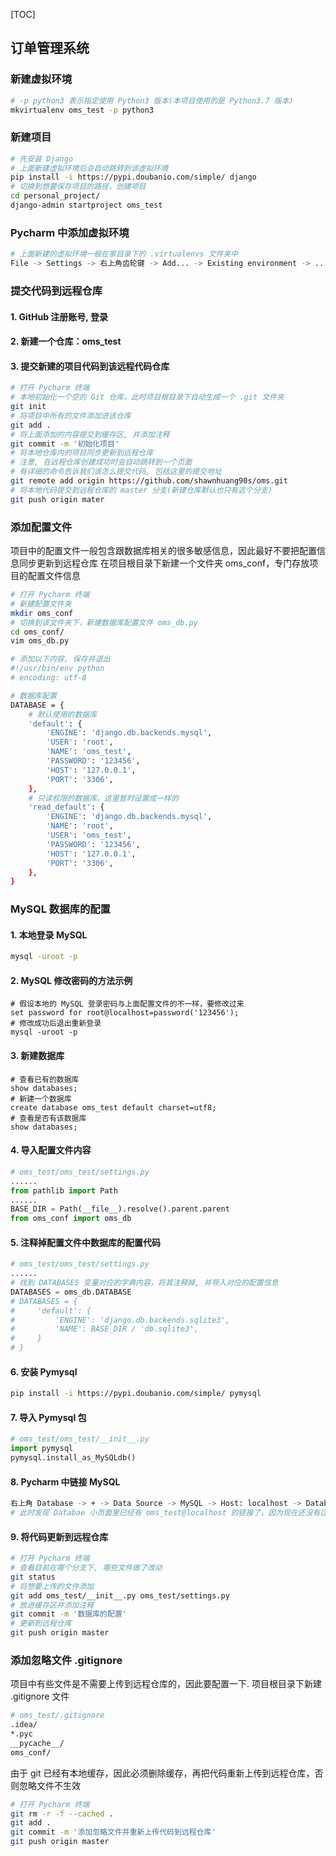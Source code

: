 [TOC]

## 订单管理系统

### 新建虚拟环境

```bash
# -p python3 表示指定使用 Python3 版本(本项目使用的是 Python3.7 版本)
mkvirtualenv oms_test -p python3
```

### 新建项目

```bash
# 先安装 Django
# 上面新建虚拟环境后会自动跳转到该虚拟环境
pip install -i https://pypi.doubanio.com/simple/ django
# 切换到想要保存项目的路径，创建项目
cd personal_project/
django-admin startproject oms_test
```

### Pycharm 中添加虚拟环境

```bash
# 上面新建的虚拟环境一般在家目录下的 .virtualenvs 文件夹中
File -> Settings -> 右上角齿轮键 -> Add... -> Existing environment -> ... -> 找到家目录下的 .virtualenvs 文件夹 -> 找到新建的虚拟环境文件夹 oms_test -> bin -> python3.7 -> OK -> Apply -> OK -> 点击 Pycharm 的 Terminal, 查看是否在新建的虚拟环境中 -> (oms_test) yanfa@yanfa-H110SD3-C:~/personal_project/oms_test$
```

### 提交代码到远程仓库

#### 1. GitHub 注册账号, 登录

#### 2. 新建一个仓库：oms_test

#### 3. 提交新建的项目代码到该远程代码仓库

```bash
# 打开 Pycharm 终端
# 本地初始化一个空的 Git 仓库，此时项目根目录下自动生成一个 .git 文件夹
git init 
# 将项目中所有的文件添加进该仓库
git add .
# 将上面添加的内容提交到缓存区, 并添加注释
git commit -m '初始化项目'
# 将本地仓库内的项目同步更新到远程仓库
# 注意, 在远程仓库创建成功时会自动跳转到一个页面
# 有详细的命令告诉我们该怎么提交代码, 包括这里的提交地址
git remote add origin https://github.com/shawnhuang90s/oms.git
# 将本地代码提交到远程仓库的 master 分支(新建仓库默认也只有这个分支)
git push origin mater
```

### 添加配置文件

项目中的配置文件一般包含跟数据库相关的很多敏感信息，因此最好不要把配置信息同步更新到远程仓库
在项目根目录下新建一个文件夹 oms_conf，专门存放项目的配置文件信息

```bash
# 打开 Pycharm 终端
# 新建配置文件夹
mkdir oms_conf
# 切换到该文件夹下，新建数据库配置文件 oms_db.py
cd oms_conf/
vim oms_db.py

# 添加以下内容, 保存并退出
#!/usr/bin/env python
# encoding: utf-8

# 数据库配置
DATABASE = {
    # 默认使用的数据库
    'default': {
        'ENGINE': 'django.db.backends.mysql',
        'USER': 'root',
        'NAME': 'oms_test',
        'PASSWORD': '123456',
        'HOST': '127.0.0.1',
        'PORT': '3306',
    },
    # 只读权限的数据库，这里暂时设置成一样的
    'read_default': {
        'ENGINE': 'django.db.backends.mysql',
        'NAME': 'root',
        'USER': 'oms_test',
        'PASSWORD': '123456',
        'HOST': '127.0.0.1',
        'PORT': '3306',
    },
}
```

### MySQL 数据库的配置

#### 1. 本地登录 MySQL 

```bash
mysql -uroot -p
```

#### 2. MySQL 修改密码的方法示例

```mysql
# 假设本地的 MySQL 登录密码与上面配置文件的不一样，要修改过来
set password for root@localhost=password('123456');
# 修改成功后退出重新登录
mysql -uroot -p
```

#### 3. 新建数据库

```mysql
# 查看已有的数据库
show databases;
# 新建一个数据库
create database oms_test default charset=utf8;
# 查看是否有该数据库
show databases;
```

#### 4. 导入配置文件内容

```python
# oms_test/oms_test/settings.py
......
from pathlib import Path
......
BASE_DIR = Path(__file__).resolve().parent.parent
from oms_conf import oms_db
```

#### 5. 注释掉配置文件中数据库的配置代码

```python
# oms_test/oms_test/settings.py
......
# 找到 DATABASES 变量对应的字典内容，将其注释掉, 并导入对应的配置信息
DATABASES = oms_db.DATABASE
# DATABASES = {
#     'default': {
#         'ENGINE': 'django.db.backends.sqlite3',
#         'NAME': BASE_DIR / 'db.sqlite3',
#     }
# }
```

#### 6. 安装 Pymysql

```bash
pip install -i https://pypi.doubanio.com/simple/ pymysql
```

#### 7. 导入 Pymysql 包

```python
# oms_test/oms_test/__init__.py
import pymysql
pymysql.install_as_MySQLdb()
```

#### 8. Pycharm 中链接 MySQL

```bash
右上角 Database -> + -> Data Source -> MySQL -> Host: localhost -> Database: oms_test -> User: root -> Password: 123456 -> Test Connection(显示成功) -> Apply -> OK
# 此时发现 Databae 小页面里已经有 oms_test@localhost 的链接了，因为现在还没有迁移数据库, 所以 schemas 的 oms_test 数据库里还没有任何表信息
```

#### 9. 将代码更新到远程仓库

```bash
# 打开 Pycharm 终端
# 查看目前在哪个分支下, 哪些文件做了改动
git status
# 将想要上传的文件添加
git add oms_test/__init__.py oms_test/settings.py
# 放进缓存区并添加注释
git commit -m '数据库的配置'
# 更新到远程仓库
git push origin master
```

### 添加忽略文件 .gitignore

项目中有些文件是不需要上传到远程仓库的，因此要配置一下. 项目根目录下新建 .gitignore 文件

```bash
# oms_test/.gitignore
.idea/
*.pyc
__pycache__/
oms_conf/
```

由于 git 已经有本地缓存，因此必须删除缓存，再把代码重新上传到远程仓库，否则忽略文件不生效

```bash
# 打开 Pycharm 终端
git rm -r -f --cached .
git add .
git commit -m '添加忽略文件并重新上传代码到远程仓库'
git push origin master
```







